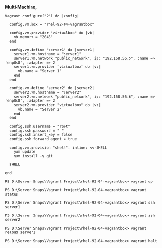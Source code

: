 **Multi-Machine,**


    Vagrant.configure("2") do |config|
    
      config.vm.box = "rhel-92-04-vagrantbox"
    
      config.vm.provider "virtualbox" do |vb|
        vb.memory = "2048"
      end
    
      config.vm.define "server1" do |server1|
        server1.vm.hostname = "server1"
        server1.vm.network "public_network", ip: "192.168.56.5", :name => 'enp0s8', :adapter => 2
        server1.vm.provider "virtualbox" do |vb|
          vb.name = "Server 1"
        end
      end
    
      config.vm.define "server2" do |server2|
        server2.vm.hostname = "server2"
        server2.vm.network "public_network", ip: "192.168.56.6", :name => 'enp0s8', :adapter => 2
        server2.vm.provider "virtualbox" do |vb|
          vb.name = "Server 2"
        end
      end
    
      config.ssh.username = "root"
      config.ssh.password = " "
      config.ssh.insert_key = false
      config.ssh.forward_agent = true
    
      config.vm.provision "shell", inline: <<-SHELL
        yum update
        yum install -y git
    
      SHELL
    
    end


`PS D:\Server Snaps\Vagrant Project\rhel-92-04-vagrantbox> vagrant up`

`PS D:\Server Snaps\Vagrant Project\rhel-92-04-vagrantbox> vagrant status`

`PS D:\Server Snaps\Vagrant Project\rhel-92-04-vagrantbox> vagrant ssh server1`

`PS D:\Server Snaps\Vagrant Project\rhel-92-04-vagrantbox> vagrant ssh server2`

`PS D:\Server Snaps\Vagrant Project\rhel-92-04-vagrantbox> vagrant reload server1`

`PS D:\Server Snaps\Vagrant Project\rhel-92-04-vagrantbox> vagrant halt`

<br>

